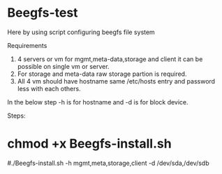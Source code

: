 # Beegfs-test

Here by using script configuring beegfs file system 

Requirements 
1. 4 servers or vm for mgmt,meta-data,storage and client it can be possible on single vm or server. 
2. For storage and meta-data raw storage partion is required.
3. All 4 vm should have hostname same /etc/hosts entry and password less with each others.

In the below step -h is for hostname and -d is for block device.


Steps:

# chmod +x Beegfs-install.sh
#./Beegfs-install.sh -h mgmt,meta,storage,client -d /dev/sda,/dev/sdb 




